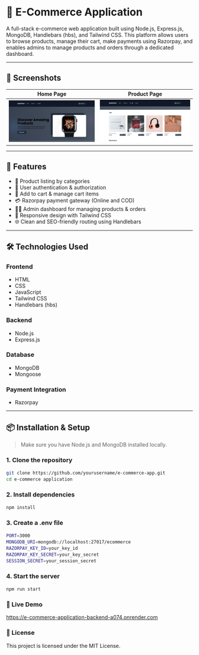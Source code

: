 # 🛒 E-Commerce Application

A full-stack e-commerce web application built using Node.js, Express.js, MongoDB, Handlebars (hbs), and Tailwind CSS. This platform allows users to browse products, manage their cart, make payments using Razorpay, and enables admins to manage products and orders through a dedicated dashboard.

---

## 📸 Screenshots

| Home Page | Product Page |
|-----------|--------------|
| ![Home](./frontend/public/images/home.png) | ![Product](./frontend/public/images/product.png) |

---

## 🚀 Features

- 🧾 Product listing by categories
- 🔐 User authentication & authorization
- 🛒 Add to cart & manage cart items
- 💳 Razorpay payment gateway (Online and COD)
- 👨‍💻 Admin dashboard for managing products & orders
- 📱 Responsive design with Tailwind CSS
- 🌐 Clean and SEO-friendly routing using Handlebars

---

## 🛠️ Technologies Used

### Frontend
- HTML
- CSS
- JavaScript
- Tailwind CSS
- Handlebars (hbs)

### Backend
- Node.js
- Express.js

### Database
- MongoDB
- Mongoose

### Payment Integration
- Razorpay

---

## 📦 Installation & Setup

> Make sure you have Node.js and MongoDB installed locally.

### 1. Clone the repository

```bash
git clone https://github.com/yourusername/e-commerce-app.git
cd e-commerce application
```

### 2. Install dependencies
```bash
npm install
```

### 3. Create a .env file
```bash
PORT=3000
MONGODB_URI=mongodb://localhost:27017/ecommerce
RAZORPAY_KEY_ID=your_key_id
RAZORPAY_KEY_SECRET=your_key_secret
SESSION_SECRET=your_session_secret
```

### 4. Start the server
```bash
npm run start
```

### 🔗 Live Demo
https://e-commerce-application-backend-a074.onrender.com 

### 📄 License
This project is licensed under the MIT License.